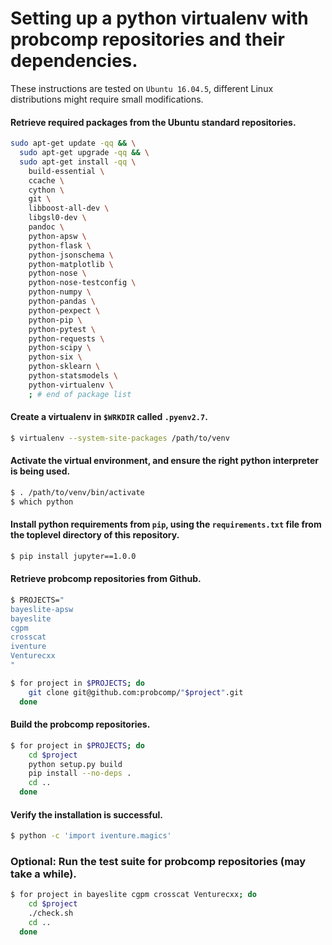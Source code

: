 # Setting up a python virtualenv with probcomp repositories and their dependencies.

These instructions are tested on `Ubuntu 16.04.5`, different Linux distributions
might require small modifications.

#### Retrieve required packages from the Ubuntu standard repositories.

```bash
sudo apt-get update -qq && \
  sudo apt-get upgrade -qq && \
  sudo apt-get install -qq \
    build-essential \
    ccache \
    cython \
    git \
    libboost-all-dev \
    libgsl0-dev \
    pandoc \
    python-apsw \
    python-flask \
    python-jsonschema \
    python-matplotlib \
    python-nose \
    python-nose-testconfig \
    python-numpy \
    python-pandas \
    python-pexpect \
    python-pip \
    python-pytest \
    python-requests \
    python-scipy \
    python-six \
    python-sklearn \
    python-statsmodels \
    python-virtualenv \
    ; # end of package list
```

#### Create a virtualenv in `$WRKDIR` called `.pyenv2.7`.

```bash
$ virtualenv --system-site-packages /path/to/venv
```

#### Activate the virtual environment, and ensure the right python interpreter is being used.

```bash
$ . /path/to/venv/bin/activate
$ which python
```

#### Install python requirements from `pip`, using the `requirements.txt` file from the toplevel directory of this repository.

```bash
$ pip install jupyter==1.0.0
```

#### Retrieve probcomp repositories from Github.

```bash
$ PROJECTS="
bayeslite-apsw
bayeslite
cgpm
crosscat
iventure
Venturecxx
"

$ for project in $PROJECTS; do
    git clone git@github.com:probcomp/"$project".git
  done
```

#### Build the probcomp repositories.

```bash
$ for project in $PROJECTS; do
    cd $project
    python setup.py build
    pip install --no-deps .
    cd ..
  done
````

#### Verify the installation is successful.

```bash
$ python -c 'import iventure.magics'
```

### Optional: Run the test suite for probcomp repositories (may take a while).

```bash
$ for project in bayeslite cgpm crosscat Venturecxx; do
    cd $project
    ./check.sh
    cd ..
  done
```
